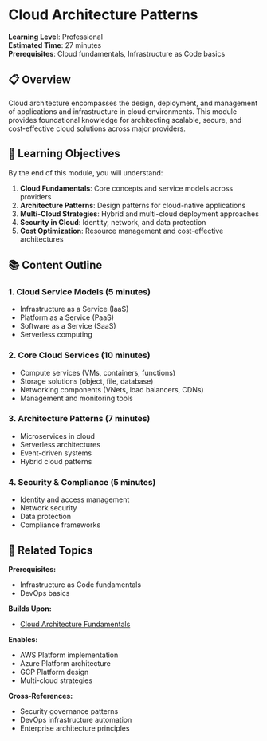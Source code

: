 # Cloud Architecture Patterns

**Learning Level**: Professional  
**Estimated Time**: 27 minutes  
**Prerequisites**: Cloud fundamentals, Infrastructure as Code basics

## 📋 Overview

Cloud architecture encompasses the design, deployment, and management of applications and infrastructure in cloud environments. This module provides foundational knowledge for architecting scalable, secure, and cost-effective cloud solutions across major providers.

## 🎯 Learning Objectives

By the end of this module, you will understand:

1. **Cloud Fundamentals**: Core concepts and service models across providers
2. **Architecture Patterns**: Design patterns for cloud-native applications
3. **Multi-Cloud Strategies**: Hybrid and multi-cloud deployment approaches
4. **Security in Cloud**: Identity, network, and data protection
5. **Cost Optimization**: Resource management and cost-effective architectures

## 📚 Content Outline

### 1. Cloud Service Models (5 minutes)

- Infrastructure as a Service (IaaS)
- Platform as a Service (PaaS)
- Software as a Service (SaaS)
- Serverless computing

### 2. Core Cloud Services (10 minutes)

- Compute services (VMs, containers, functions)
- Storage solutions (object, file, database)
- Networking components (VNets, load balancers, CDNs)
- Management and monitoring tools

### 3. Architecture Patterns (7 minutes)

- Microservices in cloud
- Serverless architectures
- Event-driven systems
- Hybrid cloud patterns

### 4. Security & Compliance (5 minutes)

- Identity and access management
- Network security
- Data protection
- Compliance frameworks

## 🔗 Related Topics

**Prerequisites:**

- Infrastructure as Code fundamentals
- DevOps basics

**Builds Upon:**

- [Cloud Architecture Fundamentals](01_Cloud-Architecture-Fundamentals.md)

**Enables:**

- AWS Platform implementation
- Azure Platform architecture
- GCP Platform design
- Multi-cloud strategies

**Cross-References:**

- Security governance patterns
- DevOps infrastructure automation
- Enterprise architecture principles

